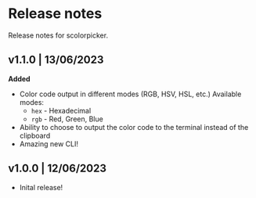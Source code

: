 # Release notes
Release notes for scolorpicker.

## v1.1.0 | 13/06/2023
**Added**
- Color code output in different modes (RGB, HSV, HSL, etc.)
    Available modes:
    - `hex` - Hexadecimal
    - `rgb` - Red, Green, Blue
- Ability to choose to output the color code to the terminal instead of the clipboard
- Amazing new CLI!

## v1.0.0 | 12/06/2023
- Inital release!
